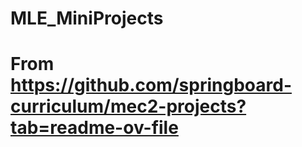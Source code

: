 # MLE_MiniProjects
# From https://github.com/springboard-curriculum/mec2-projects?tab=readme-ov-file
